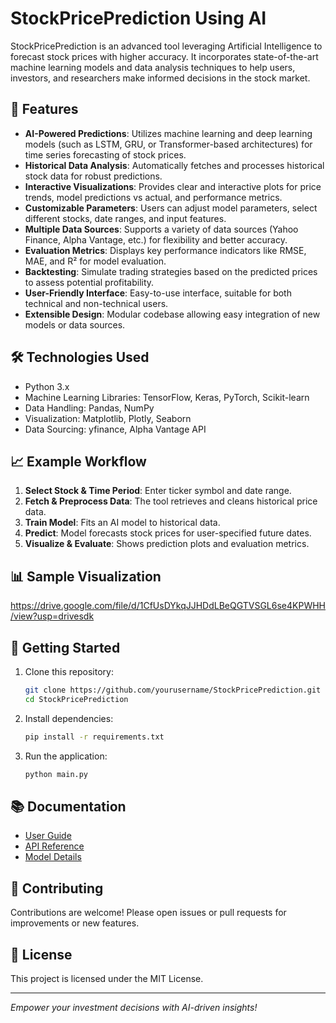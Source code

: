 # StockPricePrediction Using AI

StockPricePrediction is an advanced tool leveraging Artificial Intelligence to forecast stock prices with higher accuracy. It incorporates state-of-the-art machine learning models and data analysis techniques to help users, investors, and researchers make informed decisions in the stock market.

## 🚀 Features

- **AI-Powered Predictions**: Utilizes machine learning and deep learning models (such as LSTM, GRU, or Transformer-based architectures) for time series forecasting of stock prices.
- **Historical Data Analysis**: Automatically fetches and processes historical stock data for robust predictions.
- **Interactive Visualizations**: Provides clear and interactive plots for price trends, model predictions vs actual, and performance metrics.
- **Customizable Parameters**: Users can adjust model parameters, select different stocks, date ranges, and input features.
- **Multiple Data Sources**: Supports a variety of data sources (Yahoo Finance, Alpha Vantage, etc.) for flexibility and better accuracy.
- **Evaluation Metrics**: Displays key performance indicators like RMSE, MAE, and R² for model evaluation.
- **Backtesting**: Simulate trading strategies based on the predicted prices to assess potential profitability.
- **User-Friendly Interface**: Easy-to-use interface, suitable for both technical and non-technical users.
- **Extensible Design**: Modular codebase allowing easy integration of new models or data sources.

## 🛠️ Technologies Used

- Python 3.x
- Machine Learning Libraries: TensorFlow, Keras, PyTorch, Scikit-learn
- Data Handling: Pandas, NumPy
- Visualization: Matplotlib, Plotly, Seaborn
- Data Sourcing: yfinance, Alpha Vantage API

## 📈 Example Workflow

1. **Select Stock & Time Period**: Enter ticker symbol and date range.
2. **Fetch & Preprocess Data**: The tool retrieves and cleans historical price data.
3. **Train Model**: Fits an AI model to historical data.
4. **Predict**: Model forecasts stock prices for user-specified future dates.
5. **Visualize & Evaluate**: Shows prediction plots and evaluation metrics.

## 📊 Sample Visualization

https://drive.google.com/file/d/1CfUsDYkqJJHDdLBeQGTVSGL6se4KPWHH/view?usp=drivesdk

## 🔧 Getting Started

1. Clone this repository:
   ```bash
   git clone https://github.com/yourusername/StockPricePrediction.git
   cd StockPricePrediction
   ```
2. Install dependencies:
   ```bash
   pip install -r requirements.txt
   ```
3. Run the application:
   ```bash
   python main.py
   ```

## 📚 Documentation

- [User Guide](docs/user_guide.md)
- [API Reference](docs/api_reference.md)
- [Model Details](docs/model_details.md)

## 🤝 Contributing

Contributions are welcome! Please open issues or pull requests for improvements or new features.

## 📄 License

This project is licensed under the MIT License.

---

*Empower your investment decisions with AI-driven insights!*
